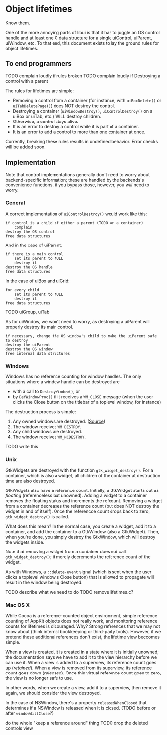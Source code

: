 # Object lifetimes

Know them.

One of the more annoying parts of libui is that it has to juggle an OS control handle and at least one C data structure for a single uiControl, uiParent, uiWindow, etc. To that end, this document exists to lay the ground rules for object lifetimes.

## To end programmers

TODO complain loudly if rules broken
TODO complain loudly if Destroying a control with a parent

The rules for lifetimes are simple:

- Removing a control from a container (for instance, with `uiBoxDelete()` or `uiTabDeletePage()`) does NOT destroy the control.
- Destroying a container (`uiWindowDestroy()`, `uiControlDestroy()` on a  uiBox or uiTab, etc.) WILL destroy children.
- Otherwise, a control stays alive.
- It is an error to destroy a control while it is part of a container.
- It is an error to add a control to more than one container at once.

Currently, breaking these rules results in undefined behavior. Error checks will be added soon.

## Implementation

Note that control implementations generally don't need to worry about backend-specific information; these are handled by the backends's convenience functions. If you bypass those, however, you *will* need to worry.

### General

A correct implementation of `uiControlDestroy()` would work like this:

```
if control is a child of either a parent (TODO or a container)
	complain
destroy the OS control
free data structures
```

And in the case of uiParent:

```
if there is a main control
	set its parent to NULL
	destroy it
destroy the OS handle
free data structures
```

In the case of uiBox and uiGrid:

```
for every child
	set its parent to NULL
	destroy it
free data structures
```

TODO uiGroup, uiTab

As for uiWindow, we won't need to worry, as destroying a uiParent will properly destroy its main control.

```
if necessary, change the OS window's child to make the uiParent safe to destroy
destroy the uiParent
destroy the OS window
free internal data structures
```

### Windows

Windows has no reference counting for window handles. The only situations where a window handle can be destroyed are

- with a call to `DestroyWindow()`, or
- by `DefWindowProc()` if it receives a `WM_CLOSE` message (when the user clicks the Close button on the titlebar of a toplevel window, for instance)

The destruction process is simple:

1. Any owned windows are destroyed. ([Source](http://stackoverflow.com/questions/29419291/is-my-subclassing-common-controls-tooltip-destroying-itself-in-wm-destroy-before))
2. The window receives `WM_DESTROY`.
3. Any child windows are destroyed.
4. The window receives `WM_NCDESTROY`.

TODO write this

### Unix

GtkWidgets are destroyed with the function `gtk_widget_destroy()`. For a container, which is also a widget, all children of the container at destruction time are also destroyed.

GtkWidgets also have a reference count. Initially, a GtkWidget starts out as *floating* (referenceless but unowned). Adding a widget to a container removes the floating status and increments the refcount. Removing a widget from a container decreases the reference count (but does NOT destroy the widget in and of itself). Once the referencce count drops back to zero, `gtk_widget_destroy()` is called.

What does this mean? In the normal case, you create a widget, add it to a container, and add the container to a GtkWindow (also a GtkWidget). Then, when you're done, you simply destroy the GtkWindow, which will destroy the widgets inside.

Note that removing a widget from a container does not call `gtk_widget_destroy()`; it merely decrements the reference count of the widget.

As with Windows, a `::delete-event` signal (which is sent when the user clicks a toplevel window's Close button) that is allowed to propagate will result in the window being destroyed.

TODO describe what we need to do
TODO remove lifetimes.c?

### Mac OS X

While Cocoa is a reference-counted object environment, simple reference counting of AppKit objects does not really work, and monitoring reference counts for lifetimes is dicouraged. Why? Strong references that we may not know about (think internal bookkeeping or third-party tools). However, if we pretend these additional references don't exist, the lifetime view beccomes simple.

When a view is created, it is created in a state where it is initially unowned; the documentation says we have to add it to the view hierarchy before we can use it. When a view is added to a superview, its reference count goes up (*retained*). When a view is removed from its superview, its reference count goes down (*released*). Once this virtual reference count goes to zero, the view is no longer safe to use.

In other words, when we create a view, add it to a superview, then remove it again, we should consider the view destroyed.

In the case of NSWindow, there's a property `releasedWhenClosed` that determines if a NSWindow is released when it is closed. (TODO before or after `windowWillClose`?)

do the whole "keep a reference around" thing
TODO drop the deleted controls view
